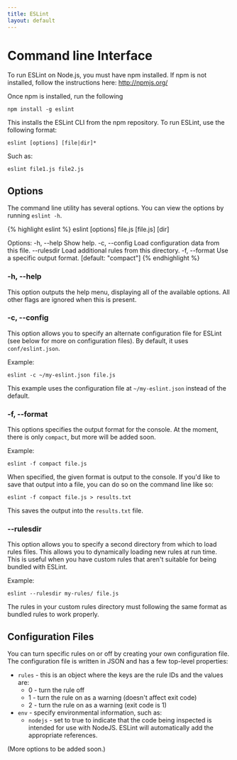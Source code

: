 ```yaml
---
title: ESLint
layout: default
---
```

# Command line Interface

To run ESLint on Node.js, you must have npm installed. If npm is not installed, follow the instructions here: http://npmjs.org/

Once npm is installed, run the following

    npm install -g eslint

This installs the ESLint CLI from the npm repository. To run ESLint, use the following format:

    eslint [options] [file|dir]*

Such as:

    eslint file1.js file2.js

## Options

The command line utility has several options. You can view the options by running `eslint -h`.

{% highlight eslint %}
eslint [options] file.js [file.js] [dir]

Options:
  -h, --help    Show help.
  -c, --config  Load configuration data from this file.
  --rulesdir    Load additional rules from this directory.
  -f, --format  Use a specific output format.               [default: "compact"]
{% endhighlight %}

### -h, --help

This option outputs the help menu, displaying all of the available options. All other flags are ignored when this is present.

### -c, --config

This option allows you to specify an alternate configuration file for ESLint (see below for more on configuration files). By default, it uses `conf/eslint.json`.

Example:

    eslint -c ~/my-eslint.json file.js

This example uses the configuration file at `~/my-eslint.json` instead of the default.

### -f, --format

This options specifies the output format for the console. At the moment, there is only `compact`, but more will be added soon.

Example:

    eslint -f compact file.js

When specified, the given format is output to the console. If you'd like to save that output into a file, you can do so on the command line like so:

    eslint -f compact file.js > results.txt

This saves the output into the `results.txt` file.

### --rulesdir

This option allows you to specify a second directory from which to load rules files. This allows you to dynamically loading new rules at run time. This is useful when you have custom rules that aren't suitable for being bundled with ESLint.

Example:

    eslint --rulesdir my-rules/ file.js

The rules in your custom rules directory must following the same format as bundled rules to work properly.

## Configuration Files

You can turn specific rules on or off by creating your own configuration file. The configuration file is written in JSON and has a few top-level properties:

* `rules` - this is an object where the keys are the rule IDs and the values are:
  * 0 - turn the rule off
  * 1 - turn the rule on as a warning (doesn't affect exit code)
  * 2 - turn the rule on as a warning (exit code is 1)
* `env` - specify environmental information, such as:
  * `nodejs` - set to true to indicate that the code being inspected is intended for use with NodeJS. ESLint will automatically add the appropriate references.

(More options to be added soon.)

